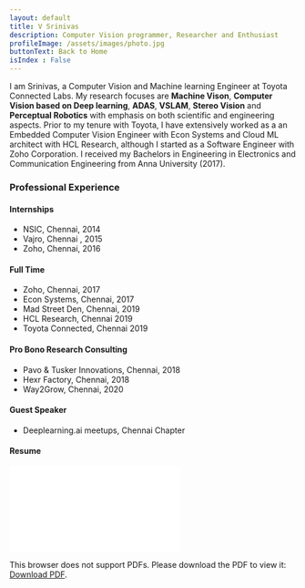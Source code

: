 ```yaml
---
layout: default
title: V Srinivas
description: Computer Vision programmer, Researcher and Enthusiast
profileImage: /assets/images/photo.jpg
buttonText: Back to Home
isIndex : False
---
```

I am Srinivas, a Computer Vision and Machine learning Engineer at Toyota Connected Labs. My research focuses are **Machine Vison**, **Computer Vision based on Deep learning**, **ADAS**, **VSLAM**, **Stereo Vision** and **Perceptual Robotics** with emphasis on both scientific and engineering aspects. Prior to my tenure with Toyota, I have extensively worked as a an Embedded Computer Vision Engineer with Econ Systems and Cloud ML architect with HCL Research, although I started as a Software Engineer with Zoho Corporation. I received my Bachelors in Engineering in Electronics and Communication Engineering from Anna University (2017).

### Professional Experience

#### Internships
* NSIC, Chennai, 2014
* Vajro, Chennai , 2015
* Zoho, Chennai, 2016

#### Full Time
* Zoho, Chennai, 2017
* Econ Systems, Chennai, 2017
* Mad Street Den, Chennai, 2019
* HCL Research, Chennai 2019
* Toyota Connected, Chennai 2019

#### Pro Bono Research Consulting
* Pavo & Tusker Innovations, Chennai, 2018
* Hexr Factory, Chennai, 2018
* Way2Grow, Chennai, 2020

#### Guest Speaker
* Deeplearning.ai meetups, Chennai Chapter

#### Resume
<object data="/assets/pdf/Vishal_Srinivas_VisualCV_Resume.pdf" type="application/pdf" width="700px" height="700px">
    <embed src="/assets/pdf/Vishal_Srinivas_VisualCV_Resume.pdf"/>
    <p>This browser does not support PDFs. Please download the PDF to view it: <a href="/assets/pdf/Vishal_Srinivas_VisualCV_Resume.pdf">Download PDF</a>.</p>
</object>